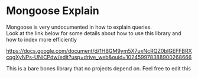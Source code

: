 # Mongoose Explain

Mongoose is very undocumented in how to explain queries.  
Look at the link below for some details about how to use this library and how to index more efficiently

https://docs.google.com/document/d/1HBGM9ym5X7uxNcRQZ0bIGEFFBRXcogXyNPs-UNiCPdw/edit?usp=drive_web&ouid=102459978388900268666

This is a bare bones library that no projects depend on. Feel free to edit this